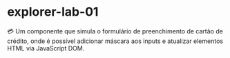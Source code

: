 # explorer-lab-01
💳  Um componente que simula o formulário de preenchimento de cartão de crédito, onde é possível adicionar máscara aos inputs e atualizar elementos HTML via JavaScript DOM.
